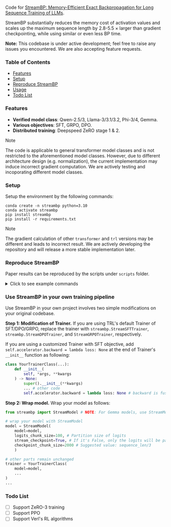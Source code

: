 Code for [StreamBP: Memory-Efficient Exact Backpropagation for Long Sequence Training of LLMs](https://arxiv.org/abs/2506.03077).

StreamBP substantially reduces the memory cost of activation values and scales up the maximum sequence length by 2.8-5.5 $\times$ larger than gradient checkpointing, while using similar or even less BP time.

**Note:** This codebase is under active development; feel free to raise any issues you encountered. We are also accepting feature requests.

### Table of Contents
- [Features](#features)
- [Setup](#setup)
- [Reproduce StreamBP](#reproduce-streambp)
- [Usage](#use-streambp-in-your-own-training-pipeline)
- [Todo List](#todo-list)

### Features
* **Verified model class**: Qwen-2.5/3, Llama-3/3.1/3.2, Phi-3/4, Gemma.
* **Various objectives**: SFT, GRPO, DPO.
* **Distributed training**: Deepspeed ZeRO stage 1 & 2.
> [!NOTE]
> The code is applicable to general transformer model classes and is not restricted to the aforementioned model classes. However, due to different architecture design (e.g. normalization), the current implementation may induce incorrect gradient computation. We are actively testing and incoporating different model classes.

### Setup
Setup the environment by the following commands:
```
conda create -n streambp python=3.10
conda activate streambp
pip install streambp
pip install -r requirements.txt
```
> [!NOTE]
> The gradient calculation of other `transformer` and `trl` versions may be different and leads to incorrect result. We are actively developing the repository and will release a more stable implementation later.

### Reproduce StreamBP
Paper results can be reproduced by the scripts under `scripts` folder.

<details><summary>Click to see example commands</summary>

<!-- Follow the following commands to reproduce the paper's result in BP and maximum sequence length. -->
**Example commands for BP, SFT, DPO, and GRPO**
```bash
export CUDA_VISIBLE_DEVICES=0

#Test BP's memory and time cost
python scripts/test_bp.py --mode stream --seq_len 15000 --chunk_size 5000 --model_name Qwen/Qwen3-8B # StreamBP
python scripts/test_bp.py --mode base --seq_len 15000 --model_name Qwen/Qwen3-8B # Gradient checkpointing

#Test SFT's memory and time cost
python scripts/test_sft.py --mode stream --seq_len 15000 --chunk_size 5000 --model_name Qwen/Qwen3-8B # StreamBP
python scripts/test_sft.py --mode base --seq_len 15000 --model_name Qwen/Qwen3-8B # Gradient checkpointing

#Test DPO's memory and time cost
python scripts/test_dpo.py --mode stream --seq_len 15000 --chunk_size 5000 --model_name Qwen/Qwen3-8B # StreamBP
python scripts/test_dpo.py --mode base --seq_len 15000 --model_name Qwen/Qwen3-8B # Gradient checkpointing

#Test GRPO's memory and time cost
python scripts/test_grpo.py --mode stream --seq_len 15000 --chunk_size 5000 --model_name Qwen/Qwen3-8B # StreamBP
python scripts/test_grpo.py --mode base --seq_len 15000 --model_name Qwen/Qwen3-8B # Gradient checkpointing
```
> [!NOTE]
> The above experiments should be run on a single GPU (i.e. `export CUDA_VISIBLE_DEVICES=0`). Otherwise, one may encounter unexpected errors.

**Example command for ZeRO-2:**
```bash
export CUDA_VISIBLE_DEVICES=0,1,2,3
deepspeed scripts/test_zero.py --mode stream --seq_len 30000 --zero_stage 2 --model_name Qwen/Qwen3-8B # StreamBP
deepspeed scripts/test_zero.py --mode stream --seq_len 30000 --zero_stage 2 --model_name Qwen/Qwen3-8B # Gradient checkpointing
```
</details>

### Use StreamBP in your own training pipeline
Use StreamBP in your own project involves two simple modifications on your original codebase.

**Step 1: Modification of Trainer.** If you are using TRL's default Trainer of SFT/DPO/GRPO, replace the trainer with `streambp.StreamSFTTrainer`, `streambp.StreamDPOTrainer`, and `StreamGRPOTrainer`, respectively.

If you are using a customized Trainer with SFT objective, add `self.accelerator.backward = lambda loss: None` at the end of Trainer's `__init__` function as following:
```python
class YourTrainerClass(...):
    def __init__(
        self, *args, **kwargs
    ) -> None:
        super().__init__(**kwargs)
        ... # other code
        self.accelerator.backward = lambda loss: None # backward is fused with forward, no need to call accelerator.backward
```

**Step 2: Wrap model.** Wrap your model as follows:

```python
from streambp import StreamModel # NOTE: For Gemma models, use StreamModelForGemma

# wrap your model with StreamModel
model = StreamModel(
    model=model,
    logits_chunk_size=100, # Partition size of logits
    stream_checkpoint=True, # If it's False, only the logits will be partitioned
    checkpoint_chunk_size=2000 # Suggested value: sequence_len/3
    )

# other parts remain unchanged
trainer = YourTrainerClass(
    model=model,
    ...
)
...
```

### Todo List
- [ ] Support ZeRO-3 training
- [ ] Support PPO
- [ ] Support Verl's RL algorithms